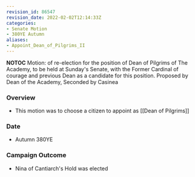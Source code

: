 ```yaml
---
revision_id: 86547
revision_date: 2022-02-02T12:14:33Z
categories:
- Senate Motion
- 380YE Autumn
aliases:
- Appoint_Dean_of_Pilgrims_II
---
```



__NOTOC__
Motion: of re-election for the position of Dean of Pilgrims of The Academy, to be held at Sunday's Senate, with the Former Cardinal of courage and previous Dean as a candidate for this position.
Proposed by Dean of the Academy, Seconded by Casinea

### Overview
* This motion was to choose a citizen to appoint as [[Dean of Pilgrims]]

### Date
* Autumn 380YE

### Campaign Outcome
* Nina of Cantiarch's Hold was elected